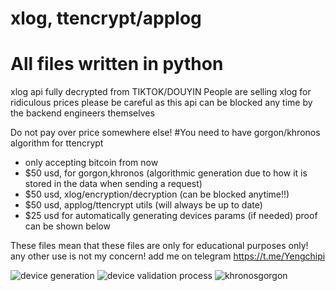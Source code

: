 # xlog, ttencrypt/applog
# All files written in python
xlog api fully decrypted from TIKTOK/DOUYIN
People are selling xlog for ridiculous prices please be careful as this api can be blocked any time by the backend engineers themselves

Do not pay over price somewhere else!
#You need to have gorgon/khronos algorithm for ttencrypt
+ only accepting bitcoin from now 
+ $50 usd, for gorgon,khronos (algorithmic generation due to how it is stored in the data when sending a request)
+ $50 usd, xlog/encryption/decryption (can be blocked anytime!!)
+ $50 usd, applog/ttencrypt utils (will always be up to date)
+ $25 usd for automatically generating devices params (if needed)
proof can be shown below

These files mean that these files are only for educational purposes only! any other use is not my concern!
add me on telegram 
https://t.me/Yengchipi


![device generation](https://user-images.githubusercontent.com/111660587/185766158-7000cb13-72d3-46f4-b157-bc4ea347d77c.png)
![device validation process](https://user-images.githubusercontent.com/111660587/185766151-b1efa06c-a2fd-45c4-8c1c-8e33c4465394.png)
![khronosgorgon](https://user-images.githubusercontent.com/111660587/185766153-aaa126b9-2aec-42dc-bc46-9a0dbee2a1bb.png)
